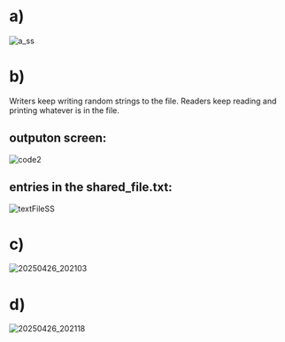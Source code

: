 # a)
![a_ss](https://github.com/user-attachments/assets/e7b5854c-7331-4f47-9b92-6db9d9cb9d7b)
# b)
  Writers keep writing random strings to the file.
  Readers keep reading and printing whatever is in the file.
  ## outputon screen:
  ![code2](https://github.com/user-attachments/assets/c62b363d-ab27-41b6-8de3-b95ba19a21cf)
  
  ## entries in the shared_file.txt:
  ![textFileSS](https://github.com/user-attachments/assets/64bacef9-2749-4838-a5c2-1eaa8bd982b4)

# c)
![20250426_202103](https://github.com/user-attachments/assets/61240e1a-e221-47b2-87db-3a7855922d04)

# d)
![20250426_202118](https://github.com/user-attachments/assets/4edd8426-fc95-4013-b1bf-f80794a6f25a)
